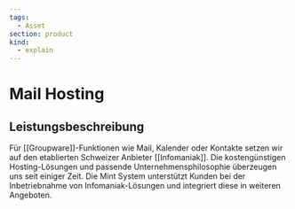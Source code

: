 ```yaml
---
tags:
  - Asset
section: product
kind:
  - explain
---
```

# Mail Hosting

## Leistungsbeschreibung

Für [[Groupware]]-Funktionen wie Mail, Kalender oder Kontakte setzen wir auf den etablierten Schweizer Anbieter [[Infomaniak]]. Die kostengünstigen Hosting-Lösungen und passende Unternehmensphilosophie überzeugen uns seit einiger Zeit. Die Mint System unterstützt Kunden bei der Inbetriebnahme von Infomaniak-Lösungen und integriert diese in weiteren Angeboten.